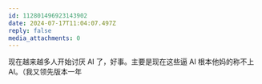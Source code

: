 ```yaml
---
id: 112801496923143902
date: 2024-07-17T11:04:07.497Z
reply: false
media_attachments: 0
---
```


现在越来越多人开始讨厌 AI 了，好事。主要是现在这些逼 AI 根本他妈的称不上 AI。（我又领先版本一年

